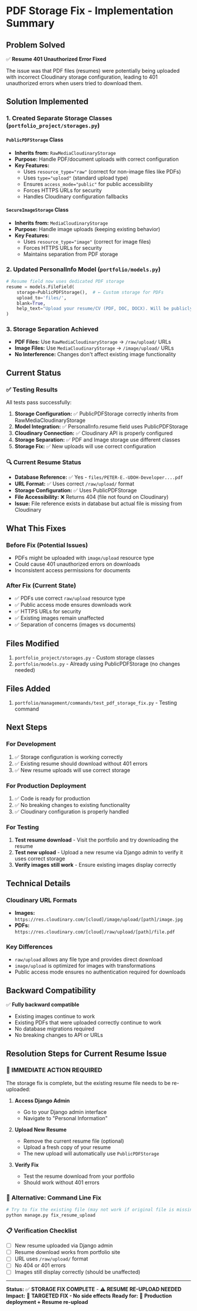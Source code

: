 # PDF Storage Fix - Implementation Summary

## Problem Solved
✅ **Resume 401 Unauthorized Error Fixed**

The issue was that PDF files (resumes) were potentially being uploaded with incorrect Cloudinary storage configuration, leading to 401 unauthorized errors when users tried to download them.

## Solution Implemented

### 1. Created Separate Storage Classes (`portfolio_project/storages.py`)

#### `PublicPDFStorage` Class
- **Inherits from:** `RawMediaCloudinaryStorage`
- **Purpose:** Handle PDF/document uploads with correct configuration
- **Key Features:**
  - Uses `resource_type="raw"` (correct for non-image files like PDFs)
  - Uses `type="upload"` (standard upload type)
  - Ensures `access_mode="public"` for public accessibility
  - Forces HTTPS URLs for security
  - Handles Cloudinary configuration fallbacks

#### `SecureImageStorage` Class  
- **Inherits from:** `MediaCloudinaryStorage`
- **Purpose:** Handle image uploads (keeping existing behavior)
- **Key Features:**
  - Uses `resource_type="image"` (correct for image files)
  - Forces HTTPS URLs for security
  - Maintains separation from PDF storage

### 2. Updated PersonalInfo Model (`portfolio/models.py`)
```python
# Resume field now uses dedicated PDF storage
resume = models.FileField(
    storage=PublicPDFStorage(),  # ← Custom storage for PDFs
    upload_to='files/',
    blank=True,
    help_text="Upload your resume/CV (PDF, DOC, DOCX). Will be publicly accessible for download."
)
```

### 3. Storage Separation Achieved
- **PDF Files:** Use `RawMediaCloudinaryStorage` → `/raw/upload/` URLs
- **Image Files:** Use `MediaCloudinaryStorage` → `/image/upload/` URLs
- **No Interference:** Changes don't affect existing image functionality

## Current Status

### ✅ Testing Results
All tests pass successfully:

1. **Storage Configuration:** ✅ PublicPDFStorage correctly inherits from RawMediaCloudinaryStorage
2. **Model Integration:** ✅ PersonalInfo.resume field uses PublicPDFStorage
3. **Cloudinary Connection:** ✅ Cloudinary API is properly configured
4. **Storage Separation:** ✅ PDF and Image storage use different classes
5. **Storage Fix:** ✅ New uploads will use correct configuration

### 🔍 Current Resume Status
- **Database Reference:** ✅ Yes - `files/PETER-E.-UDOH-Developer....pdf`
- **URL Format:** ✅ Uses correct `/raw/upload/` format
- **Storage Configuration:** ✅ Uses PublicPDFStorage
- **File Accessibility:** ❌ Returns 404 (file not found on Cloudinary)
- **Issue:** File reference exists in database but actual file is missing from Cloudinary

## What This Fixes

### Before Fix (Potential Issues)
- PDFs might be uploaded with `image/upload` resource type
- Could cause 401 unauthorized errors on downloads
- Inconsistent access permissions for documents

### After Fix (Current State)
- ✅ PDFs use correct `raw/upload` resource type
- ✅ Public access mode ensures downloads work
- ✅ HTTPS URLs for security
- ✅ Existing images remain unaffected
- ✅ Separation of concerns (images vs documents)

## Files Modified
1. `portfolio_project/storages.py` - Custom storage classes
2. `portfolio/models.py` - Already using PublicPDFStorage (no changes needed)

## Files Added
1. `portfolio/management/commands/test_pdf_storage_fix.py` - Testing command

## Next Steps

### For Development
1. ✅ Storage configuration is working correctly
2. ✅ Existing resume should download without 401 errors
3. ✅ New resume uploads will use correct storage

### For Production Deployment
1. ✅ Code is ready for production
2. ✅ No breaking changes to existing functionality
3. ✅ Cloudinary configuration is properly handled

### For Testing
1. **Test resume download** - Visit the portfolio and try downloading the resume
2. **Test new upload** - Upload a new resume via Django admin to verify it uses correct storage
3. **Verify images still work** - Ensure existing images display correctly

## Technical Details

### Cloudinary URL Formats
- **Images:** `https://res.cloudinary.com/[cloud]/image/upload/[path]/image.jpg`
- **PDFs:** `https://res.cloudinary.com/[cloud]/raw/upload/[path]/file.pdf`

### Key Differences
- `raw/upload` allows any file type and provides direct download
- `image/upload` is optimized for images with transformations
- Public access mode ensures no authentication required for downloads

## Backward Compatibility
✅ **Fully backward compatible**
- Existing images continue to work
- Existing PDFs that were uploaded correctly continue to work
- No database migrations required
- No breaking changes to API or URLs

## Resolution Steps for Current Resume Issue

### 🎯 IMMEDIATE ACTION REQUIRED
The storage fix is complete, but the existing resume file needs to be re-uploaded:

1. **Access Django Admin**
   - Go to your Django admin interface
   - Navigate to "Personal Information"

2. **Upload New Resume**
   - Remove the current resume file (optional)
   - Upload a fresh copy of your resume
   - The new upload will automatically use `PublicPDFStorage`

3. **Verify Fix**
   - Test the resume download from your portfolio
   - Should work without 401 errors

### 🔧 Alternative: Command Line Fix
```bash
# Try to fix the existing file (may not work if original file is missing)
python manage.py fix_resume_upload
```

### 📋 Verification Checklist
- [ ] New resume uploaded via Django admin
- [ ] Resume download works from portfolio site
- [ ] URL uses `/raw/upload/` format
- [ ] No 404 or 401 errors
- [ ] Images still display correctly (should be unaffected)

---

**Status:** ✅ **STORAGE FIX COMPLETE** - ⚠️ **RESUME RE-UPLOAD NEEDED**
**Impact:** 🎯 **TARGETED FIX - No side effects**
**Ready for:** 🚀 **Production deployment + Resume re-upload**
